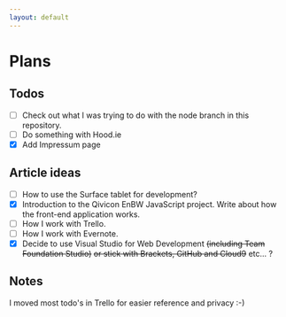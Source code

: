```yaml
---
layout: default
---
```


# Plans

## Todos

- [ ] Check out what I was trying to do with the node branch in this repository.
- [ ] Do something with Hood.ie
- [x] Add Impressum page 

## Article ideas

- [ ] How to use the Surface tablet for development?
- [x] Introduction to the Qivicon EnBW JavaScript project. Write about how the front-end application works.
- [ ] How I work with Trello.
- [ ] How I work with Evernote.
- [x] Decide to use Visual Studio for Web Development ~~(including Team Foundation Studio)~~ ~~or stick with Brackets, GitHub and Cloud9~~ etc... ?

## Notes

I moved most todo's in Trello for easier reference and privacy :-)
